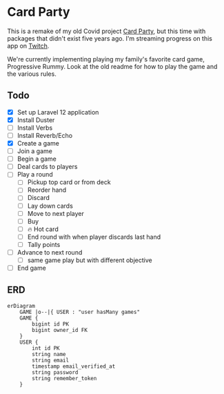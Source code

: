 # Card Party

This is a remake of my old Covid project [Card Party](https://github.com/techenby/cardparty-og), but this time with packages that didn't exist five years ago.
I'm streaming progress on this app on [Twitch](https://www.twitch.tv/techenby/schedule).

We're currently implementing playing my family's favorite card game, Progressive Rummy. Look at the old readme for how to play the game and the various rules.

## Todo

- [x] Set up Laravel 12 application
- [x] Install Duster
- [ ] Install Verbs
- [ ] Install Reverb/Echo
- [x] Create a game
- [ ] Join a game
- [ ] Begin a game
- [ ] Deal cards to players
- [ ] Play a round
    - [ ] Pickup top card or from deck
    - [ ] Reorder hand
    - [ ] Discard
    - [ ] Lay down cards
    - [ ] Move to next player
    - [ ] Buy
    - [ ] 🔥 Hot card
    - [ ] End round with when player discards last hand
    - [ ] Tally points
- [ ] Advance to next round
    - [ ] same game play but with different objective
- [ ] End game

## ERD

```mermaid
erDiagram
    GAME |o--|{ USER : "user hasMany games"
    GAME {
        bigint id PK
        bigint owner_id FK
    }
    USER {
        int id PK
        string name
        string email
        timestamp email_verified_at
        string password
        string remember_token
    }
```
